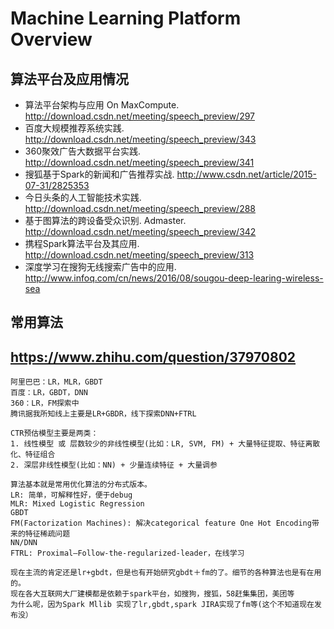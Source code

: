 # Machine Learning Platform Overview

## 算法平台及应用情况
* 算法平台架构与应用 On MaxCompute. http://download.csdn.net/meeting/speech_preview/297
* 百度大规模推荐系统实践. http://download.csdn.net/meeting/speech_preview/343
* 360聚效广告大数据平台实践. http://download.csdn.net/meeting/speech_preview/341
* 搜狐基于Spark的新闻和广告推荐实战. http://www.csdn.net/article/2015-07-31/2825353
* 今日头条的人工智能技术实践. http://download.csdn.net/meeting/speech_preview/288
* 基于图算法的跨设备受众识别. Admaster. http://download.csdn.net/meeting/speech_preview/342
* 携程Spark算法平台及其应用. http://download.csdn.net/meeting/speech_preview/313
* 深度学习在搜狗无线搜索广告中的应用. http://www.infoq.com/cn/news/2016/08/sougou-deep-learing-wireless-sea

## 常用算法

## https://www.zhihu.com/question/37970802

```
阿里巴巴：LR，MLR，GBDT
百度：LR，GBDT，DNN
360：LR，FM探索中
腾讯据我所知线上主要是LR+GBDR，线下探索DNN+FTRL
```

```
CTR预估模型主要是两类：
1. 线性模型 或 层数较少的非线性模型(比如：LR, SVM, FM) + 大量特征提取、特征离散化、特征组合
2. 深层非线性模型(比如：NN) + 少量连续特征 + 大量调参
```

```
算法基本就是常用优化算法的分布式版本。
LR: 简单，可解释性好，便于debug
MLR: Mixed Logistic Regression
GBDT
FM(Factorization Machines): 解决categorical feature One Hot Encoding带来的特征稀疏问题
NN/DNN
FTRL: Proximal—Follow-the-regularized-leader，在线学习
```

```
现在主流的肯定还是lr+gbdt，但是也有开始研究gbdt＋fm的了。细节的各种算法也是有在用的。
现在各大互联网大厂建模都是依赖于spark平台，如搜狗，搜狐，58赶集集团，美团等
为什么呢，因为Spark Mllib 实现了lr,gbdt,spark JIRA实现了fm等(这个不知道现在发布没）
```

